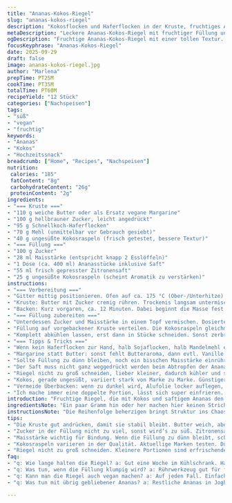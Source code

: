 ```yaml
---
title: "Ananas-Kokos-Riegel"
slug: "ananas-kokos-riegel"
description: "Kokosflocken und Haferflocken in der Kruste, fruchtiges Ananas-Topping mit einer leichten Zitronennote. Leicht modifizierte Mengen, Maisstärke bindet die Füllung, mildert austretenden Saft. Butter für Geschmack, aber wer will, kann vegane Margarine versuchen. Backzeiten etwas angepasst, lieber auf Festigkeit und Farbe achten. Statt Ananas zerdrückt mit Saft nun Ananasstücke für mehr Biss. Riegel lagern gut eine Woche im Kühlschrank, Feuchtigkeit bewahren dank luftdichtem Behälter."
metaDescription: "Leckere Ananas-Kokos-Riegel mit fruchtiger Füllung und knuspriger Kruste. Ideal für jeden Anlass, einfach vorbereiten und genießen."
ogDescription: "Fruchtige Ananas-Kokos-Riegel mit einer tollen Textur. Perfekt als Snack, einfach zuzubereiten und immer ein Hit."
focusKeyphrase: "Ananas-Kokos-Riegel"
date: 2025-09-29
draft: false
image: ananas-kokos-riegel.jpg
author: "Marlena"
prepTime: PT25M
cookTime: PT35M
totalTime: PT60M
recipeYield: "12 Stück"
categories: ["Nachspeisen"]
tags:
- "süß"
- "vegan"
- "fruchtig"
keywords:
- "Ananas"
- "Kokos"
- "Hochzeitssnack"
breadcrumb: ["Home", "Recipes", "Nachspeisen"]
nutrition: 
 calories: "185"
 fatContent: "8g"
 carbohydrateContent: "26g"
 proteinContent: "2g"
ingredients:
- "=== Kruste ==="
- "110 g weiche Butter oder als Ersatz vegane Margarine"
- "100 g hellbrauner Zucker, leicht angedrückt"
- "95 g Schnellkoch-Haferflocken"
- "70 g Mehl (unmittelbar vor Gebrauch gesiebt)"
- "40 g ungesüßte Kokosraspeln (frisch getestet, bessere Textur)"
- "=== Füllung ==="
- "100 g Zucker"
- "28 ml Maisstärke (entspricht knapp 2 Esslöffeln)"
- "1 Dose (ca. 400 ml) Ananasstücke inklusive Saft"
- "55 ml frisch gepresster Zitronensaft"
- "25 g ungesüßte Kokosraspeln (scheint Aromatik zu verstärken)"
instructions:
- "=== Vorbereitung ==="
- "Gitter mittig positionieren. Ofen auf ca. 175 °C (Ober-/Unterhitze) vorheizen. Idee: Papierstreifen in Auflaufform (20 cm quadratisch) legen, damit Riegel später leichter rausgehen."
- "Kruste: Butter mit Zucker cremig rühren. Trockenis langsam untermischen: Hafer, Mehl, Kokos. Nicht zu lange mixen, nur bis alles gerade bindet. Auf dem Boden des vorbereiteten Backrahmens verteilen, mit der Rückseite eines Löffels fest andrücken. Kruste soll dicht, aber nicht zu kompakt werden – die Kokosfäden geben Textur."
- "Backen: Kurz vorgaren, ca. 12 Minuten. Dabei beginnt die Masse fest zu werden, Oberfläche leicht bräunen sehen. Geruch von Butter und Hafer kommt auf – nicht verbrennen lassen!"
- "=== Füllung zubereiten ==="
- "Unterdessen Zucker und Maisstärke in einem Topf vermischen. Dosiertes Zitronensaft und Ananasstücke nebst Saft einrühren, keine Klümpchen. Ankochen, dann bei niedriger bis mittlerer Hitze unter ständigem Rühren halten, bis die Masse sichtbar eindickt. Es dauert locker 8 Minuten, viel aufpassen, Anbrennen an Rührkanten verhindern. Wenn klebrig, leicht durchsichtig, aber noch formbar, ist die Bindung erreicht."
- "Füllung auf vorgebackener Kruste verteilen. Die Kokosraspeln gleichmäßig drüberstreuen – sie werden beim zweiten Backvorgang goldbraun, Aroma verstärkt sich. Weiterbacken etwa 22 Minuten, bis die Oberfläche blubbert und der Rand die Kruste stabilisiert."
- "Komplett abkühlen lassen, erst dann in Stücke schneiden. Sonst zerbricht alles gern. Wichtig: Kühlschranklagerung verlängert Haltbarkeit, hält Riegel saftig und verhindert Schimmelbildung."
- "=== Tipps & Tricks ==="
- "Wenn kein Haferflocken zur Hand, halb Sojaflocken, halb Mandelmehl experimentieren. Kräuter oder Gewürze im Teig probierte ich mal – z. B. Kardamom – ungewöhnlich, aber für Fans aufregend."
- "Margarine statt Butter: sonst fehlt Butteraroma, dann evtl. Vanille mit rein für mehr Tiefe."
- "Sollte Füllung zu dünn bleiben, noch ein bisschen Maisstärke einrühren, nie abrupt zu viel erwärmen, sonst brennt’s schnell an!"
- "Der Saft muss nicht ganz weggedrückt werden beim Abtropfen der Ananas, gerade die Saftbasis gibt Konsistenz."
- "Riegel nicht zu groß schneiden, lieber kleiner, dadurch kühler und schneller verzehrfähig."
- "Kokos, gerade ungesüßt, variiert stark von Marke zu Marke. Günstigere Sorten schmecken oft weniger frisch, Kraftverlust im Backprozess beachten."
- "Vermeide Überbacken: wenn zu dunkel wird, Alufolie locker auflegen, sonst bitter."
- "Ich mache immer eine doppelte Portion, lässt sich super einfrieren. Auftauen reicht völlig für Geschmack und Textur."
introduction: "Fruchtige Riegel, die mit Kokos und saftigem Ananas den Gaumen reizen. Kruste aus Hafer und Kokos, ein bisschen knusprig, nicht zu süß. Statt der meist üblichen glatten Füllung nehmen wir Stücke — mehr Biss, überraschend anders. Wie oft blind nach Zeitwerk backen? Lieber aufs Gefühl hören: Wenn die Kruste Farbe annimmt und die Füllung blubbert, ist es Zeit. Die Zitronensäure balanciert die Süße perfekt aus, senkt den Zuckerschock. Ein bisschen Experiment und Liebe stecken hier drin, wie ich aus letzten Backflops lernte. Kühlschrank-Karenz eingeplant: Kühl jederzeit nachgereift, besser als stundenlang unbeaufsichtigt auf der Arbeitsplatte."
ingredientsNote: "Ein paar Gramm hin oder her machen hier keinen Strich durch die Rechnung, trotzdem Messer und Waage nicht ignorieren. Butter weich, aber nicht geschmolzen – ich knete gern mit den Fingern, so spüre ich die Konsistenz besser. Zucker gut portionieren, zu viel lässt die Kruste zu süß und kompakt werden. Die Haferflocken sollten frisch sein, weil alt schnell muffig riecht. Feuchte Umwelt bedeutet Kokos schnell klumpen. Zitronensaft frisch gepresst, kein Konzentrat. Die Maisstärke ist König für die Bindung, ersetzt nach Bedarf auch Kartoffelstärke. Ananas: Dose sollte möglichst leicht gesüßt, nicht in Sirup, damit nicht zu klebrig wird. Für Veganer vegane Butter und Agavendicksaft verwenden statt Zucker – das klappt gut, Abwandlung getestet."
instructionsNote: "Die Reihenfolge beherzigen bringt Struktur ins Chaos: Erst Kruste, dann Rest. Finger weg vom Ofen bei der Kruste vor dem Backen – pressen, aber nicht zu sehr. Die Füllung braucht Aufmerksamkeit, ständiges Rühren nicht vergessen, sonst brennt sie an. Probierte auch mal einen Spritzer Rum in die Füllung – ungewöhnlich, aber gibt Tiefe. Während zweitem Backen Abkühlgeruch am besten beachten: Wenn süß und buttrig, Kokos goldbraun, ist es genug. Unbedingt abkühlen lassen bevor geschnitten wird – sonst zerbröseln die Riegel. Lagerung in luftdichtem Behälter verlängert den Genuss, Kühlschrank hilft bei Frische und verhindert Feuchtigkeitsverlust."
tips:
- "Die Kruste gut andrücken, damit sie stabil bleibt. Butter weich, aber nicht flüssig. Zu fest drücken, dann wird sie nicht knusprig. Kruste vor dem Backen 12 Minuten backen, dann funktioniert es."
- "Zucker in der Füllung nicht zu viel, sonst wird’s zu süß. Zitronensaft hilft, die Süße zu balancieren. Ananasstücke statt Püree, gibt mehr Biss. Keine Angst, wenn’s klebrig wird – du hast es im Griff."
- "Maisstärke wichtig für Bindung. Wenn die Füllung zu dünn bleibt, schau nach, dass sie richtig eindickt. Ständiges Rühren nicht vergessen! Anbrennen vermeiden, das ist ein häufiges Problem."
- "Kokosraspeln variieren in der Qualität. Aktuellige Marken testen. Dünne Schichten verwenden. Prüfe beim Backen den Geruch, goldbraun ist der Punkt. Variieren geht – manchmal ein wenig Rum probieren für mehr Tiefe."
- "Riegel nicht zu groß schneiden. Kleinere Portionen sind erfrischender und lassen sich besser lagern. Den Kühlschrank nutzen, um die Frische zu bewahren. Fasse rasant die Haltbarkeit durch Vakuumverpackungen im Gefrierfach an."
faq:
- "q: Wie lange halten die Riegel? a: Gut eine Woche im Kühlschrank. Haltbarkeit steigerst du durch luftdichten Behälter. Einfrieren geht auch, Kälte bewahrt den Geschmack."
- "q: Was tun, wenn die Füllung klumpig wird? a: Rührwerkzeug gut für flüssige Zubereitung verwenden. Mit etwas mehr Flüssigkeit nachhelfen. Nicht zu lange erhitzen, ist wichtig."
- "q: Kann man die Riegel auch vegan machen? a: Auf jeden Fall. Einfache Umstellung mit Margarine und Agavendicksaft. Gleich die Konsistenz beachten, kann etwas variieren."
- "q: Was tun mit übrig gebliebener Ananas? a: Restliche Ananas in Joghurt oder in einem Salat verwenden. Sie passt gut zu Säften oder als Belag für einen Kuchen. Geniale Abwechslung."

---
```

